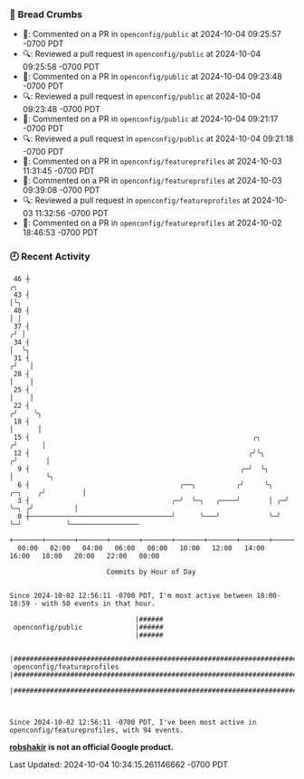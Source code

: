 ### 🍞 Bread Crumbs

 * 💬: Commented on a PR in  `openconfig/public` at 2024-10-04 09:25:57 -0700 PDT
 * 🔍: Reviewed a pull request in  `openconfig/public` at 2024-10-04 09:25:58 -0700 PDT
 * 💬: Commented on a PR in  `openconfig/public` at 2024-10-04 09:23:48 -0700 PDT
 * 🔍: Reviewed a pull request in  `openconfig/public` at 2024-10-04 09:23:48 -0700 PDT
 * 💬: Commented on a PR in  `openconfig/public` at 2024-10-04 09:21:17 -0700 PDT
 * 🔍: Reviewed a pull request in  `openconfig/public` at 2024-10-04 09:21:18 -0700 PDT
 * 💬: Commented on a PR in  `openconfig/featureprofiles` at 2024-10-03 11:31:45 -0700 PDT
 * 💬: Commented on a PR in  `openconfig/featureprofiles` at 2024-10-03 09:39:08 -0700 PDT
 * 🔍: Reviewed a pull request in  `openconfig/featureprofiles` at 2024-10-03 11:32:56 -0700 PDT
 * 💬: Commented on a PR in  `openconfig/featureprofiles` at 2024-10-02 18:46:53 -0700 PDT

### 🕘 Recent Activity
```
 46 ┼                                                                            ╭╮
 43 ┤                                                                            │╰╮
 40 ┤                                                                            │ │
 37 ┤                                                                           ╭╯ │
 34 ┤                                                                           │  ╰╮
 31 ┤                                                                          ╭╯   │
 28 ┤                                                                          │    │
 25 ┤                                                                          │    │
 22 ┤                                                                         ╭╯    ╰╮
 18 ┤                                                                         │      │
 15 ┤                                                       ╭╮               ╭╯      │
 12 ┤                                                      ╭╯╰╮             ╭╯       │
  9 ┤                                                    ╭─╯  ╰╮            │        ╰╮
  6 ┤                                     ╭──╮          ╭╯     ╰╮   ╭─╮    ╭╯         │
  3 ┤                                   ╭─╯  ╰─╮   ╭────╯       │ ╭─╯ ╰─╮ ╭╯          │
  0 ┼───────────────────────────────────╯      ╰───╯            ╰─╯     ╰─╯           ╰─────────────────
    +───────+───────+───────+───────+───────+───────+───────+───────+───────+───────+───────+───────+────
  00:00   02:00   04:00   06:00   08:00   10:00   12:00   14:00   16:00   18:00   20:00   22:00   00:00   

						Commits by Hour of Day


Since 2024-10-02 12:56:11 -0700 PDT, I'm most active between 18:00-18:59 - with 50 events in that hour.

```



```
                               |######
 openconfig/public             |######
                               |######

                               |##############################################################################################
 openconfig/featureprofiles    |##############################################################################################
                               |##############################################################################################



Since 2024-10-02 12:56:11 -0700 PDT, I've been most active in openconfig/featureprofiles, with 94 events.

```
**[robshakir](mailto:robjs@google.com) is not an official Google product.**  


Last Updated: 2024-10-04 10:34:15.261146662 -0700 PDT
